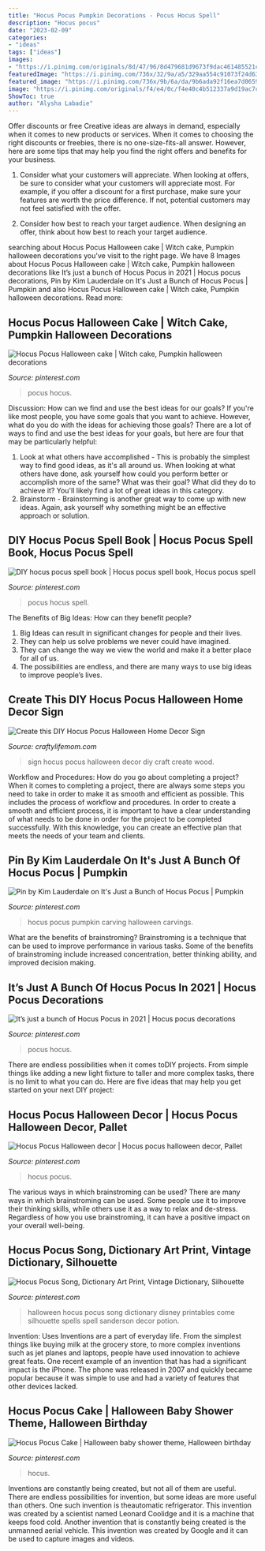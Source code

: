 ```yaml
---
title: "Hocus Pocus Pumpkin Decorations - Pocus Hocus Spell"
description: "Hocus pocus"
date: "2023-02-09"
categories:
- "ideas"
tags: ["ideas"]
images:
- "https://i.pinimg.com/originals/8d/47/96/8d479681d9673f9dac461485521c61e6.jpg"
featuredImage: "https://i.pinimg.com/736x/32/9a/a5/329aa554c91073f24d636fd59b8df8ff.jpg"
featured_image: "https://i.pinimg.com/736x/9b/6a/da/9b6ada92f16ea7d0659f179edea4ccd6.jpg"
image: "https://i.pinimg.com/originals/f4/e4/0c/f4e40c4b512337a9d19ac7ce10bd6415.jpg"
ShowToc: true
author: "Alysha Labadie"
---
```



Offer discounts or free
Creative ideas are always in demand, especially when it comes to new products or services. When it comes to choosing the right discounts or freebies, there is no one-size-fits-all answer. However, here are some tips that may help you find the right offers and benefits for your business.
1) Consider what your customers will appreciate. When looking at offers, be sure to consider what your customers will appreciate most. For example, if you offer a discount for a first purchase, make sure your features are worth the price difference. If not, potential customers may not feel satisfied with the offer.

2) Consider how best to reach your target audience. When designing an offer, think about how best to reach your target audience.

	

		
searching about Hocus Pocus Halloween cake | Witch cake, Pumpkin halloween decorations you've visit to the right page. We have 8 Images about Hocus Pocus Halloween cake | Witch cake, Pumpkin halloween decorations like It’s just a bunch of Hocus Pocus in 2021 | Hocus pocus decorations, Pin by Kim Lauderdale on It&#039;s Just a Bunch of Hocus Pocus | Pumpkin and also Hocus Pocus Halloween cake | Witch cake, Pumpkin halloween decorations. Read more:
		
    
## Hocus Pocus Halloween Cake | Witch Cake, Pumpkin Halloween Decorations

<img loading=lazy src="https://i.pinimg.com/originals/91/87/db/9187dbf5bbd21611db285ad8a10b36f8.png" onerror="this.onerror=null;this.src='https://tse1.mm.bing.net/th?id=OIP.Yee6pELWMGwhr41Qkx4cTQHaJ3&amp;pid=15.1';" alt="Hocus Pocus Halloween cake | Witch cake, Pumpkin halloween decorations">

_Source: pinterest.com_

>pocus hocus. 

	

Discussion: How can we find and use the best ideas for our goals?
If you're like most people, you have some goals that you want to achieve. However, what do you do with the ideas for achieving those goals? 
There are a lot of ways to find and use the best ideas for your goals, but here are four that may be particularly helpful: 

1) Look at what others have accomplished - This is probably the simplest way to find good ideas, as it's all around us. When looking at what others have done, ask yourself how could you perform better or accomplish more of the same? What was their goal? What did they do to achieve it? You'll likely find a lot of great ideas in this category. 
2) Brainstorm - Brainstorming is another great way to come up with new ideas. Again, ask yourself why something might be an effective approach or solution.

    
## DIY Hocus Pocus Spell Book | Hocus Pocus Spell Book, Hocus Pocus Spell

<img loading=lazy src="https://i.pinimg.com/originals/8d/47/96/8d479681d9673f9dac461485521c61e6.jpg" onerror="this.onerror=null;this.src='https://tse3.mm.bing.net/th?id=OIP.c_xfMdgvWMz1h-iby44ZmAHaJ4&amp;pid=15.1';" alt="DIY hocus pocus spell book | Hocus pocus spell book, Hocus pocus spell">

_Source: pinterest.com_

>pocus hocus spell. 

	

The Benefits of Big Ideas: How can they benefit people?
1. Big Ideas can result in significant changes for people and their lives.
2. They can help us solve problems we never could have imagined.
3. They can change the way we view the world and make it a better place for all of us.
4. The possibilities are endless, and there are many ways to use big ideas to improve people’s lives.

    
## Create This DIY Hocus Pocus Halloween Home Decor Sign

<img loading=lazy src="https://i1.wp.com/www.craftylifemom.com/wp-content/uploads/brrom-sign-decor-1.jpg?resize=1500%2C2000&amp;ssl=1" onerror="this.onerror=null;this.src='https://tse4.mm.bing.net/th?id=OIP._1T46q8vKjZRb4AU3C9UmAHaJ4&amp;pid=15.1';" alt="Create this DIY Hocus Pocus Halloween Home Decor Sign">

_Source: craftylifemom.com_

>sign hocus pocus halloween decor diy craft create wood. 

	

Workflow and Procedures: How do you go about completing a project?
When it comes to completing a project, there are always some steps you need to take in order to make it as smooth and efficient as possible. This includes the process of workflow and procedures. In order to create a smooth and efficient process, it is important to have a clear understanding of what needs to be done in order for the project to be completed successfully. With this knowledge, you can create an effective plan that meets the needs of your team and clients.

    
## Pin By Kim Lauderdale On It&#039;s Just A Bunch Of Hocus Pocus | Pumpkin

<img loading=lazy src="https://i.pinimg.com/736x/9b/6a/da/9b6ada92f16ea7d0659f179edea4ccd6.jpg" onerror="this.onerror=null;this.src='https://tse1.mm.bing.net/th?id=OIP.Bze2qJ8deO5FWukxSrPLAAHaEG&amp;pid=15.1';" alt="Pin by Kim Lauderdale on It&#039;s Just a Bunch of Hocus Pocus | Pumpkin">

_Source: pinterest.com_

>hocus pocus pumpkin carving halloween carvings. 

	

What are the benefits of brainstroming?
Brainstroming is a technique that can be used to improve performance in various tasks. Some of the benefits of brainstroming include increased concentration, better thinking ability, and improved decision making.

    
## It’s Just A Bunch Of Hocus Pocus In 2021 | Hocus Pocus Decorations

<img loading=lazy src="https://i.pinimg.com/736x/32/9a/a5/329aa554c91073f24d636fd59b8df8ff.jpg" onerror="this.onerror=null;this.src='https://tse1.mm.bing.net/th?id=OIP.2wlSH3F_wIq11FUgbY9NRwHaJ3&amp;pid=15.1';" alt="It’s just a bunch of Hocus Pocus in 2021 | Hocus pocus decorations">

_Source: pinterest.com_

>pocus hocus. 

	

There are endless possibilities when it comes toDIY projects. From simple things like adding a new light fixture to taller and more complex tasks, there is no limit to what you can do. Here are five ideas that may help you get started on your next DIY project: 

    
## Hocus Pocus Halloween Decor | Hocus Pocus Halloween Decor, Pallet

<img loading=lazy src="https://i.pinimg.com/originals/f4/e4/0c/f4e40c4b512337a9d19ac7ce10bd6415.jpg" onerror="this.onerror=null;this.src='https://tse4.mm.bing.net/th?id=OIP.2XvlY3K6Ow3DWZYKFVfD4wHaJ4&amp;pid=15.1';" alt="Hocus Pocus Halloween decor | Hocus pocus halloween decor, Pallet">

_Source: pinterest.com_

>hocus pocus. 

	

The various ways in which brainstroming can be used?
There are many ways in which brainstroming can be used. Some people use it to improve their thinking skills, while others use it as a way to relax and de-stress. Regardless of how you use brainstroming, it can have a positive impact on your overall well-being.

    
## Hocus Pocus Song, Dictionary Art Print, Vintage Dictionary, Silhouette

<img loading=lazy src="https://i.pinimg.com/736x/d5/76/a9/d576a97f8d5b16cea8c81350769bc614--halloween--halloween-town.jpg" onerror="this.onerror=null;this.src='https://tse1.mm.bing.net/th?id=OIP.9UJk9IYx7YnQ6e9ETjarJQHaKM&amp;pid=15.1';" alt="Hocus Pocus Song, Dictionary Art Print, Vintage Dictionary, Silhouette">

_Source: pinterest.com_

>halloween hocus pocus song dictionary disney printables come silhouette spells spell sanderson decor potion. 

	

Invention: Uses
Inventions are a part of everyday life. From the simplest things like buying milk at the grocery store, to more complex inventions such as jet planes and laptops, people have used innovation to achieve great feats. 
One recent example of an invention that has had a significant impact is the iPhone. The phone was released in 2007 and quickly became popular because it was simple to use and had a variety of features that other devices lacked.

    
## Hocus Pocus Cake | Halloween Baby Shower Theme, Halloween Birthday

<img loading=lazy src="https://i.pinimg.com/736x/42/eb/90/42eb90ece0a5fef5f1eb28c35dd300c7.jpg" onerror="this.onerror=null;this.src='https://tse3.mm.bing.net/th?id=OIP.KJFXSNQFuC2i0d0p2_7B7gHaKX&amp;pid=15.1';" alt="Hocus Pocus Cake | Halloween baby shower theme, Halloween birthday">

_Source: pinterest.com_

>hocus. 

	

Inventions are constantly being created, but not all of them are useful. There are endless possibilities for invention, but some ideas are more useful than others. One such invention is theautomatic refrigerator. This invention was created by a scientist named Leonard Coolidge and it is a machine that keeps food cold. Another invention that is constantly being created is the unmanned aerial vehicle. This invention was created by Google and it can be used to capture images and videos.

